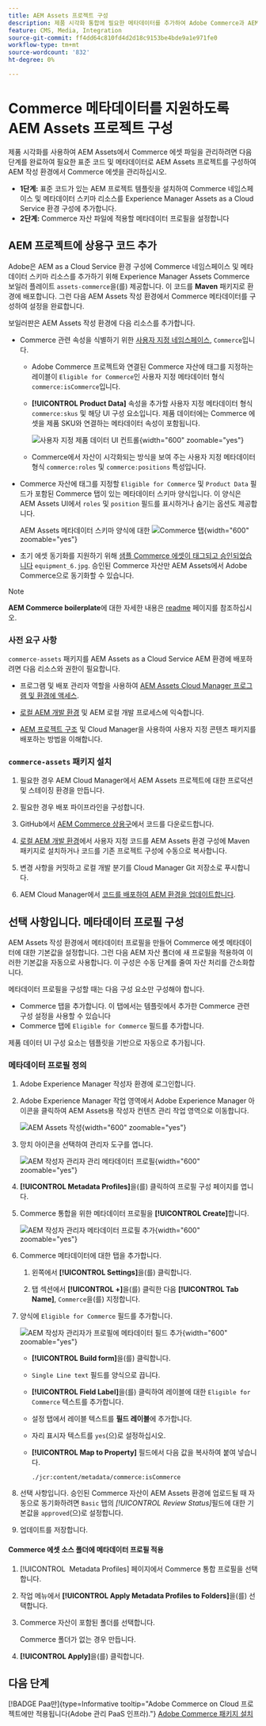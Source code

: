 ```yaml
---
title: AEM Assets 프로젝트 구성
description: 제품 시각화 통합에 필요한 메타데이터를 추가하여 Adobe Commerce과 AEM Assets 간에 매끄러운 에셋 동기화를 활성화합니다.
feature: CMS, Media, Integration
source-git-commit: ff4dd64c810fd4d2d18c9153be4bde9a1e971fe0
workflow-type: tm+mt
source-wordcount: '832'
ht-degree: 0%

---
```



# Commerce 메타데이터를 지원하도록 AEM Assets 프로젝트 구성

제품 시각화를 사용하여 AEM Assets에서 Commerce 에셋 파일을 관리하려면 다음 단계를 완료하여 필요한 표준 코드 및 메타데이터로 AEM Assets 프로젝트를 구성하여 AEM 작성 환경에서 Commerce 에셋을 관리하십시오.

* **1단계:** 표준 코드가 있는 AEM 프로젝트 템플릿을 설치하여 Commerce 네임스페이스 및 메타데이터 스키마 리소스를 Experience Manager Assets as a Cloud Service 환경 구성에 추가합니다.
* **2단계:** Commerce 자산 파일에 적용할 메타데이터 프로필을 설정합니다

## AEM 프로젝트에 상용구 코드 추가

Adobe은 AEM as a Cloud Service 환경 구성에 Commerce 네임스페이스 및 메타데이터 스키마 리소스를 추가하기 위해 Experience Manager Assets Commerce 보일러 플레이트 `assets-commerce`을(를) 제공합니다. 이 코드를 **Maven** 패키지로 환경에 배포합니다. 그런 다음 AEM Assets 작성 환경에서 Commerce 메타데이터를 구성하여 설정을 완료합니다.

보일러판은 AEM Assets 작성 환경에 다음 리소스를 추가합니다.

* Commerce 관련 속성을 식별하기 위한 [사용자 지정 네임스페이스](https://github.com/ankumalh/assets-commerce/blob/main/ui.config/jcr_root/apps/commerce/config/org.apache.sling.jcr.repoinit.RepositoryInitializer~commerce-namespaces.cfg.json), `Commerce`입니다.

   * Adobe Commerce 프로젝트와 연결된 Commerce 자산에 태그를 지정하는 레이블이 `Eligible for Commerce`인 사용자 지정 메타데이터 형식 `commerce:isCommerce`입니다.

   * **[!UICONTROL Product Data]** 속성을 추가할 사용자 지정 메타데이터 형식 `commerce:skus` 및 해당 UI 구성 요소입니다. 제품 데이터에는 Commerce 에셋을 제품 SKU와 연결하는 메타데이터 속성이 포함됩니다.

     ![사용자 지정 제품 데이터 UI 컨트롤](../assets/aem-commerce-sku-metadata-fields-from-template.png){width="600" zoomable="yes"}

   * Commerce에서 자산이 시각화되는 방식을 보여 주는 사용자 지정 메타데이터 형식 `commerce:roles` 및 `commerce:positions` 특성입니다.

* Commerce 자산에 태그를 지정할 `Eligible for Commerce` 및 `Product Data` 필드가 포함된 Commerce 탭이 있는 메타데이터 스키마 양식입니다. 이 양식은 AEM Assets UI에서 `roles` 및 `position` 필드를 표시하거나 숨기는 옵션도 제공합니다.

  AEM Assets 메타데이터 스키마 양식에 대한 ![Commerce 탭](../assets/assets-configure-metadata-schema-form-editor.png){width="600" zoomable="yes"}

* 초기 에셋 동기화를 지원하기 위해 [샘플 Commerce 에셋이 태그되고 승인되었습니다](https://github.com/ankumalh/assets-commerce/blob/main/ui.content/src/main/content/jcr_root/content/dam/wknd/en/activities/hiking/equipment_6.jpg/.content.xml) `equipment_6.jpg`. 승인된 Commerce 자산만 AEM Assets에서 Adobe Commerce으로 동기화할 수 있습니다.

>[!NOTE]
>
> **AEM Commerce boilerplate**&#x200B;에 대한 자세한 내용은 [readme](https://github.com/ankumalh/assets-commerce) 페이지를 참조하십시오.

### 사전 요구 사항

`commerce-assets` 패키지를 AEM Assets as a Cloud Service AEM 환경에 배포하려면 다음 리소스와 권한이 필요합니다.

* 프로그램 및 배포 관리자 역할을 사용하여 [AEM Assets Cloud Manager 프로그램 및 환경에 액세스](https://experienceleague.adobe.com/ko/docs/experience-manager-cloud-service/content/onboarding/journey/cloud-manager#access-sysadmin-bo).

* [로컬 AEM 개발 환경](https://experienceleague.adobe.com/ko/docs/experience-manager-learn/cloud-service/local-development-environment-set-up/overview) 및 AEM 로컬 개발 프로세스에 익숙합니다.

* [AEM 프로젝트 구조](https://experienceleague.adobe.com/ko/docs/experience-manager-cloud-service/content/implementing/developing/aem-project-content-package-structure) 및 Cloud Manager을 사용하여 사용자 지정 콘텐츠 패키지를 배포하는 방법을 이해합니다.

### `commerce-assets` 패키지 설치

1. 필요한 경우 AEM Cloud Manager에서 AEM Assets 프로젝트에 대한 프로덕션 및 스테이징 환경을 만듭니다.

1. 필요한 경우 배포 파이프라인을 구성합니다.

1. GitHub에서 [AEM Commerce 상용구](https://github.com/ankumalh/assets-commerce)에서 코드를 다운로드합니다.

1. [로컬 AEM 개발 환경](https://experienceleague.adobe.com/ko/docs/experience-manager-learn/cloud-service/local-development-environment-set-up/overview)에서 사용자 지정 코드를 AEM Assets 환경 구성에 Maven 패키지로 설치하거나 코드를 기존 프로젝트 구성에 수동으로 복사합니다.

1. 변경 사항을 커밋하고 로컬 개발 분기를 Cloud Manager Git 저장소로 푸시합니다.

1. AEM Cloud Manager에서 [코드를 배포하여 AEM 환경을 업데이트합니다](https://experienceleague.adobe.com/ko/docs/experience-manager-cloud-service/content/implementing/using-cloud-manager/deploy-code#deploying-code-with-cloud-manager).

## 선택 사항입니다. 메타데이터 프로필 구성

AEM Assets 작성 환경에서 메타데이터 프로필을 만들어 Commerce 에셋 메타데이터에 대한 기본값을 설정합니다. 그런 다음 AEM 자산 폴더에 새 프로필을 적용하여 이러한 기본값을 자동으로 사용합니다. 이 구성은 수동 단계를 줄여 자산 처리를 간소화합니다.

메타데이터 프로필을 구성할 때는 다음 구성 요소만 구성해야 합니다.

* Commerce 탭을 추가합니다. 이 탭에서는 템플릿에서 추가한 Commerce 관련 구성 설정을 사용할 수 있습니다
* Commerce 탭에 `Eligible for Commerce` 필드를 추가합니다.

제품 데이터 UI 구성 요소는 템플릿을 기반으로 자동으로 추가됩니다.

### 메타데이터 프로필 정의

1. Adobe Experience Manager 작성자 환경에 로그인합니다.

1. Adobe Experience Manager 작업 영역에서 Adobe Experience Manager 아이콘을 클릭하여 AEM Assets용 작성자 컨텐츠 관리 작업 영역으로 이동합니다.

   ![AEM Assets 작성](../assets/aem-assets-authoring.png){width="600" zoomable="yes"}

1. 망치 아이콘을 선택하여 관리자 도구를 엽니다.

   ![AEM 작성자 관리자 관리 메타데이터 프로필](../assets/aem-manage-metadata-profiles.png){width="600" zoomable="yes"}

1. **[!UICONTROL Metadata Profiles]**&#x200B;을(를) 클릭하여 프로필 구성 페이지를 엽니다.

1. Commerce 통합을 위한 메타데이터 프로필을 **[!UICONTROL Create]**&#x200B;합니다.

   ![AEM 작성자 관리자 메타데이터 프로필 추가](../assets/aem-create-metadata-profile.png){width="600" zoomable="yes"}

1. Commerce 메타데이터에 대한 탭을 추가합니다.

   1. 왼쪽에서 **[!UICONTROL Settings]**&#x200B;을(를) 클릭합니다.

   1. 탭 섹션에서 **[!UICONTROL +]**&#x200B;을(를) 클릭한 다음 **[!UICONTROL Tab Name]**, `Commerce`을(를) 지정합니다.

1. 양식에 `Eligible for Commerce` 필드를 추가합니다.

   ![AEM 작성자 관리자가 프로필에 메타데이터 필드 추가](../assets/aem-edit-metadata-profile-fields.png){width="600" zoomable="yes"}

   * **[!UICONTROL Build form]**&#x200B;을(를) 클릭합니다.

   * `Single Line text` 필드를 양식으로 끕니다.

   * **[!UICONTROL Field Label]**&#x200B;을(를) 클릭하여 레이블에 대한 `Eligible for Commerce` 텍스트를 추가합니다.

   * 설정 탭에서 레이블 텍스트를 **필드 레이블**&#x200B;에 추가합니다.

   * 자리 표시자 텍스트를 `yes`(으)로 설정하십시오.

   * **[!UICONTROL Map to Property]** 필드에서 다음 값을 복사하여 붙여 넣습니다.

     ```terminal
     ./jcr:content/metadata/commerce:isCommerce
     ```

1. 선택 사항입니다. 승인된 Commerce 자산이 AEM Assets 환경에 업로드될 때 자동으로 동기화하려면 `Basic` 탭의 _[!UICONTROL Review Status]_&#x200B;필드에 대한 기본값을 `approved`(으)로 설정합니다.

1. 업데이트를 저장합니다.

#### Commerce 에셋 소스 폴더에 메타데이터 프로필 적용

1. [!UICONTROL &#x200B; Metadata Profiles] 페이지에서 Commerce 통합 프로필을 선택합니다.

1. 작업 메뉴에서 **[!UICONTROL Apply Metadata Profiles to Folders]**&#x200B;을(를) 선택합니다.

1. Commerce 자산이 포함된 폴더를 선택합니다.

   Commerce 폴더가 없는 경우 만듭니다.

1. **[!UICONTROL Apply]**&#x200B;을(를) 클릭합니다.

## 다음 단계

[!BADGE Paa만]{type=Informative tooltip="Adobe Commerce on Cloud 프로젝트에만 적용됩니다(Adobe 관리 PaaS 인프라)."} [Adobe Commerce 패키지 설치](configure-commerce.md)
